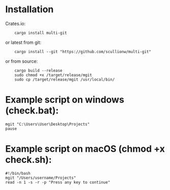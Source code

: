 # Installation
Crates.io:

        cargo install multi-git
        
or latest from git:

        cargo install --git "https://github.com/scullionw/multi-git"
        
or from source:

        cargo build --release
        sudo chmod +x /target/release/mgit
        sudo cp /target/release/mgit /usr/local/bin/


    
# Example script on windows (check.bat):
    mgit "C:\Users\User\Desktop\Projects"
    pause

# Example script on macOS (chmod +x check.sh):
    #!/bin/bash
    mgit "/Users/username/Projects"
    read -n 1 -s -r -p "Press any key to continue"